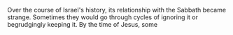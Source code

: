 Over the course of Israel's history, its relationship with the Sabbath became strange. Sometimes they would go through cycles of ignoring it or begrudgingly keeping it. By the time of Jesus, some 
